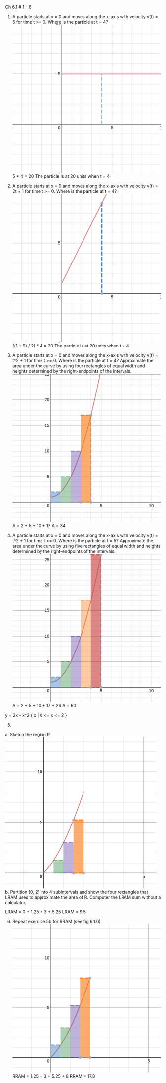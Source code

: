 Ch 6.1 # 1 - 6


1. A particle starts at x = 0 and moves along the x-axis with velocity v(t) = 5 for time t >= 0. Where is the particle at t = 4?
![fig 6.1.1](images/6_1_1.png)
5 * 4 = 20
The particle is at 20 units when t = 4


2. A particle starts at x = 0 and moves along the x-axis with velocity v(t) = 2t + 1 for time t >= 0. Where is the particle at t = 4?
![fig 6.1.2](images/6_1_2.png)
((1 + 9) / 2) * 4 = 20
The particle is at 20 units when t = 4


3. A particle starts at x = 0 and moves along the x-axis with velocity v(t) = t^2 + 1 for time t >= 0. Where is the particle at t = 4? Approximate the area under the curve by using four rectangles of equal width and heights determined by the right-endpoints of the intervals.
![fig 6.1.3](images/6_1_3.png)
A = 2 + 5 + 10 + 17
A = 34


4. A particle starts at x = 0 and moves along the x-axis with velocity v(t) = t^2 + 1 for time t >= 0. Where is the particle at t = 5? Approximate the area under the curve by using five rectangles of equal width and heights determined by the right-endpoints of the intervals.
![fig 6.1.4](images/6_1_4.png)
A = 2 + 5 + 10 + 17 + 26
A = 60


y = 2x - x^2 { x | 0 <= x <= 2 }


5. 
a. Sketch the region R
![fig 6.1.5](images/6_1_5.png)
b. Partition [0, 2] into 4 subintervals and show the four rectangles that LRAM uses to approximate the area of R. Computer the LRAM sum without a calculator.

LRAM = 0 + 1.25 + 3 + 5.25
LRAM = 9.5

6. Repeat exercise 5b for RRAM
(see fig 6.1.6)
![fig 6.1.6](images/6_1_6.png)
RRAM = 1.25 + 3 + 5.25 + 8
RRAM = 17.8
